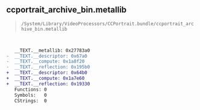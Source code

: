 ## ccportrait_archive_bin.metallib

> `/System/Library/VideoProcessors/CCPortrait.bundle/ccportrait_archive_bin.metallib`

```diff

 
   __TEXT.__metallib: 0x27783a0
-  __TEXT.__descriptor: 0x67a0
-  __TEXT.__compute: 0x1a8f20
-  __TEXT.__reflection: 0x195b0
+  __TEXT.__descriptor: 0x64b0
+  __TEXT.__compute: 0x1a7e60
+  __TEXT.__reflection: 0x19330
   Functions: 0
   Symbols:   0
   CStrings:  0

```
